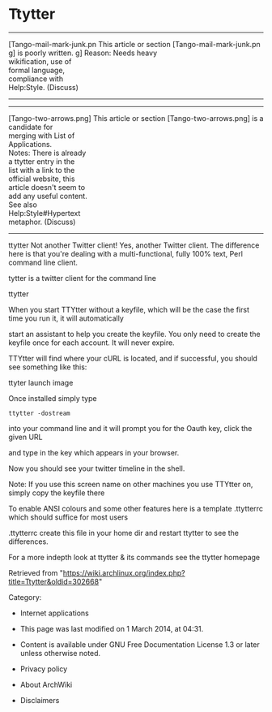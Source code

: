 Ttytter
=======

  ------------------------ ------------------------ ------------------------
  [Tango-mail-mark-junk.pn This article or section  [Tango-mail-mark-junk.pn
  g]                       is poorly written.       g]
                           Reason: Needs heavy      
                           wikification, use of     
                           formal language,         
                           compliance with          
                           Help:Style. (Discuss)    
  ------------------------ ------------------------ ------------------------

  ------------------------ ------------------------ ------------------------
  [Tango-two-arrows.png]   This article or section  [Tango-two-arrows.png]
                           is a candidate for       
                           merging with List of     
                           Applications.            
                           Notes: There is already  
                           a ttytter entry in the   
                           list with a link to the  
                           official website, this   
                           article doesn't seem to  
                           add any useful content.  
                           See also                 
                           Help:Style#Hypertext     
                           metaphor. (Discuss)      
  ------------------------ ------------------------ ------------------------

ttytter Not another Twitter client! Yes, another Twitter client. The
difference here is that you're dealing with a multi-functional, fully
100% text, Perl command line client.

  
 tytter is a twitter client for the command line

ttytter

When you start TTYtter without a keyfile, which will be the case the
first time you run it, it will automatically

start an assistant to help you create the keyfile. You only need to
create the keyfile once for each account. It will never expire.

TTYtter will find where your cURL is located, and if successful, you
should see something like this:

ttyter launch image

Once installed simply type

    ttytter -dostream

into your command line and it will prompt you for the Oauth key, click
the given URL

and type in the key which appears in your browser.

Now you should see your twitter timeline in the shell.

Note: If you use this screen name on other machines you use TTYtter on,
simply copy the keyfile there

To enable ANSI colours and some other features here is a template
.ttytterrc which should suffice for most users

.ttytterrc create this file in your home dir and restart ttytter to see
the differences.

For a more indepth look at ttytter & its commands see the ttytter
homepage

Retrieved from
"https://wiki.archlinux.org/index.php?title=Ttytter&oldid=302668"

Category:

-   Internet applications

-   This page was last modified on 1 March 2014, at 04:31.
-   Content is available under GNU Free Documentation License 1.3 or
    later unless otherwise noted.
-   Privacy policy
-   About ArchWiki
-   Disclaimers
